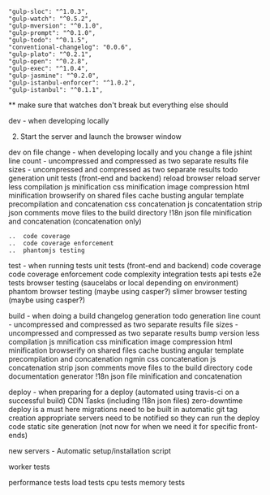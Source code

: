     "gulp-sloc": "^1.0.3",
    "gulp-watch": "^0.5.2",
    "gulp-mversion": "^0.1.0",
    "gulp-prompt": "^0.1.0",
    "gulp-todo": "^0.1.5",
    "conventional-changelog": "0.0.6",
    "gulp-plato": "^0.2.1",
    "gulp-open": "^0.2.8",
    "gulp-exec": "^1.0.4",
    "gulp-jasmine": "^0.2.0",
    "gulp-istanbul-enforcer": "^1.0.2",
    "gulp-istanbul": "^0.1.1",

** make sure that watches don't break but everything else should

dev - when developing locally

2) Start the server and launch the browser window

dev on file change - when developing locally and you change a file
    jshint
    line count - uncompressed and compressed as two separate results
    file sizes - uncompressed and compressed as two separate results
    todo generation
    unit tests (front-end and backend)
    reload browser
    reload server
    less compilation
    js minification
    css minification
    image compression
    html minification
    browserify on shared files
    cache busting
    angular template precompilation and concatenation
    css concatenation
    js concatentation
    strip json comments
    move files to the build directory
    !18n json file minification and concatenation (concatenation only)
    
    ..  code coverage
    ..  code coverage enforcement
    ..  phantomjs testing

test - when running tests
    unit tests (front-end and backend)
    code coverage
    code coverage enforcement
    code complexity
    integration tests
    api tests
    e2e tests
    browser testing (saucelabs or local depending on environment)
    phantom browser testing (maybe using casper?)
    slimer browser testing (maybe using casper?)

build - when doing a build
    changelog generation
    todo generation
    line count - uncompressed and compressed as two separate results
    file sizes - uncompressed and compressed as two separate results
    bump version
    less compilation
    js mnification
    css minification
    image compression
    html minification
    browserify on shared files
    cache busting
    angular template precompilation and concatenation
    ngmin
    css concatenation
    js concatenation
    strip json comments
    move files to the build directory
    code documentation generator
    !18n json file minification and concatenation

deploy - when preparing for a deploy (automated using travis-ci on a successful build)
    CDN Tasks (including !18n json files)
    zero-downtime deploy is a must here
    migrations need to be built in
    automatic git tag creation
    appropriate servers need to be notified so they can run the deploy code
    static site generation (not now for when we need it for specific front-ends)

new servers - Automatic setup/installation script

worker tests

performance tests
load tests
cpu tests
memory tests